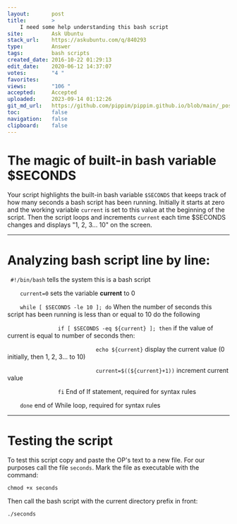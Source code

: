 ```yaml
---
layout:       post
title:        >
    I need some help understanding this bash script
site:         Ask Ubuntu
stack_url:    https://askubuntu.com/q/840293
type:         Answer
tags:         bash scripts
created_date: 2016-10-22 01:29:13
edit_date:    2020-06-12 14:37:07
votes:        "4 "
favorites:    
views:        "106 "
accepted:     Accepted
uploaded:     2023-09-14 01:12:26
git_md_url:   https://github.com/pippim/pippim.github.io/blob/main/_posts/2016/2016-10-22-I-need-some-help-understanding-this-bash-script.md
toc:          false
navigation:   false
clipboard:    false
---
```


# The magic of built-in bash variable $SECONDS

Your script highlights the built-in bash variable `$SECONDS` that keeps track of how many seconds a bash script has been running. Initially it starts at zero and the working variable `current` is set to this value at the beginning of the script. Then the script loops and increments `current` each time $SECONDS changes and displays "1, 2, 3... 10" on the screen.


----------


# Analyzing bash script line by line:

` #!/bin/bash` tells the system this is a bash script

`    current=0` sets the variable **current** to 0

`    while [ $SECONDS -le 10 ]; do` When the number of seconds this script has been running is less than or equal to 10 do the following

`                if [ $SECONDS -eq ${current} ]; then` if the value of current is equal to number of seconds then:

`                            echo ${current}` display the current value (0 initially, then 1, 2, 3... to 10)

`                            current=$((${current}+1))` increment current value

`                fi` End of If statement, required for syntax rules

`    done` end of While loop, required for syntax rules


----------


# Testing the script

To test this script copy and paste the OP's text to a new file. For our purposes call the file `seconds`. Mark the file as executable with the command:

``` 
chmod +x seconds
```

Then call the bash script with the current directory prefix in front:

``` 
./seconds
```
